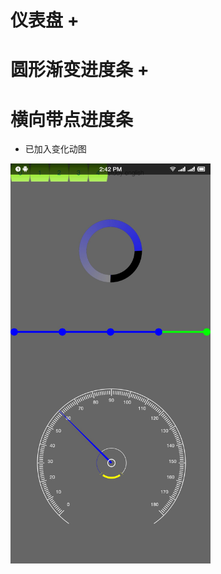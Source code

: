

# 仪表盘 + 
# 圆形渐变进度条 + 
# 横向带点进度条

- 已加入变化动图

<img src="https://github.com/icechao/Navigation/blob/master/example.png" width="320" hegiht="500" align=center />
